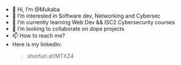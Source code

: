 - 👋 Hi, I’m @Mukaba
- 👀 I’m interested in Software dev, Networking and Cybersec
- 🌱 I’m currently learning Web Dev && ISC2 Cybersecurity courses
- 💞️ I’m looking to collaborate on dope projects
- 📫 How to reach me? 
- Here is my linkedIn:
   >shorturl.at/MTXZ4

<!---
Mukaba/Mukaba is a ✨ special ✨ repository because its `README.md` (this file) appears on your GitHub profile.
You can click the Preview link to take a look at your changes.
--->
